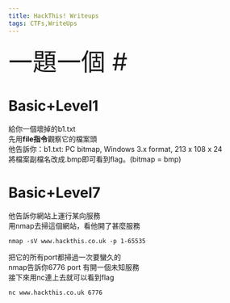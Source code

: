 ```yaml
---
title: HackThis! Writeups
tags: CTFs,WriteUps
---
```

<font size=36>
    一題一個 #
</font>

# Basic+Level1
給你一個壞掉的b1.txt  
先用**file指令**觀察它的檔案頭  
他告訴你：b1.txt: PC bitmap, Windows 3.x format, 213 x 108 x 24  
將檔案副檔名改成.bmp即可看到flag。(bitmap = bmp)  

# Basic+Level7
他告訴你網站上運行某向服務  
用nmap去掃這個網站，看他開了甚麼服務  
```
nmap -sV www.hackthis.co.uk -p 1-65535
```
把它的所有port都掃過一次要蠻久的  
nmap告訴你6776 port 有開一個未知服務  
接下來用nc連上去就可以看到flag  
```
nc www.hackthis.co.uk 6776
```
